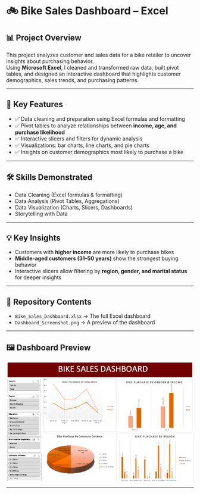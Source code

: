 # 🚲 Bike Sales Dashboard – Excel

## 📊 Project Overview
This project analyzes customer and sales data for a bike retailer to uncover insights about purchasing behavior.  
Using **Microsoft Excel**, I cleaned and transformed raw data, built pivot tables, and designed an interactive dashboard that highlights customer demographics, sales trends, and purchasing patterns.  

---

## 🔧 Key Features
- ✅ Data cleaning and preparation using Excel formulas and formatting  
- ✅ Pivot tables to analyze relationships between **income, age, and purchase likelihood**  
- ✅ Interactive slicers and filters for dynamic analysis  
- ✅ Visualizations: bar charts, line charts, and pie charts  
- ✅ Insights on customer demographics most likely to purchase a bike  

---

## 🛠 Skills Demonstrated
- Data Cleaning (Excel formulas & formatting)  
- Data Analysis (Pivot Tables, Aggregations)  
- Data Visualization (Charts, Slicers, Dashboards)  
- Storytelling with Data  

---

## 💡 Key Insights
- Customers with **higher income** are more likely to purchase bikes  
- **Middle-aged customers (31–50 years)** show the strongest buying behavior  
- Interactive slicers allow filtering by **region, gender, and marital status** for deeper insights  

---

## 📂 Repository Contents
- `Bike_Sales_Dashboard.xlsx` → The full Excel dashboard  
- `Dashboard_Screenshot.png` → A preview of the dashboard  

---

## 🖼 Dashboard Preview
![Dashboard Screenshot](Dashboard_Screenshot.png)

---
